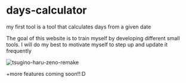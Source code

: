 # days-calculator
my first tool is a tool that calculates days from a given date

The goal of this website is to train myself by developing different small tools. I will do my best to motivate myself to step up and update it frequently

![tsugino-haru-zeno-remake](https://github.com/user-attachments/assets/e74bf253-b6b3-4d3c-9096-124bbbe976ce)

+more features coming soon!!:D
